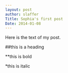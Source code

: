 ```yaml
---
layout: post
author: slaffer
Title: Sophia's first post
Date: 2014-01-08
---
```


Here is the text of my post.

##this is a heading 

**this is bold

*this is italic


